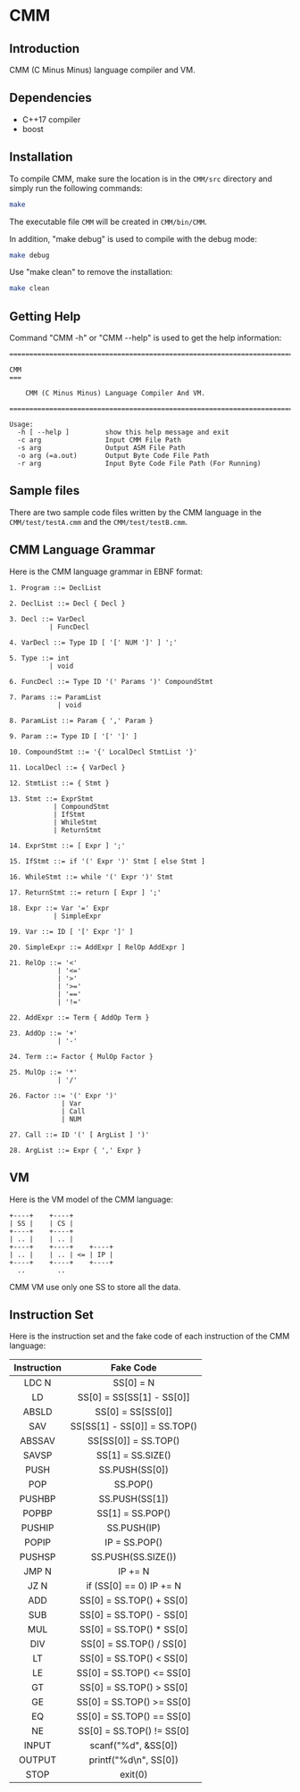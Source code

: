 # CMM

## Introduction

CMM (C Minus Minus) language compiler and VM.

## Dependencies

* C++17 compiler
* boost

## Installation

To compile CMM, make sure the location is in the ```CMM/src``` directory and simply run the following commands:

``` Bash
make
```

The executable file ```CMM``` will be created in ```CMM/bin/CMM```.

In addition, "make debug" is used to compile with the debug mode:

``` Bash
make debug
```

Use "make clean" to remove the installation:

``` Bash
make clean
```

## Getting Help

Command "CMM -h" or "CMM --help" is used to get the help information:

```
================================================================================

CMM
===

    CMM (C Minus Minus) Language Compiler And VM.

================================================================================

Usage:
  -h [ --help ]         show this help message and exit
  -c arg                Input CMM File Path
  -s arg                Output ASM File Path
  -o arg (=a.out)       Output Byte Code File Path
  -r arg                Input Byte Code File Path (For Running)
```

## Sample files

There are two sample code files written by the CMM language in the ```CMM/test/testA.cmm``` and the ```CMM/test/testB.cmm```.

## CMM Language Grammar

Here is the CMM language grammar in EBNF format:

```
1. Program ::= DeclList

2. DeclList ::= Decl { Decl }

3. Decl ::= VarDecl
          | FuncDecl

4. VarDecl ::= Type ID [ '[' NUM ']' ] ';'

5. Type ::= int
          | void

6. FuncDecl ::= Type ID '(' Params ')' CompoundStmt

7. Params ::= ParamList
            | void

8. ParamList ::= Param { ',' Param }

9. Param ::= Type ID [ '[' ']' ]

10. CompoundStmt ::= '{' LocalDecl StmtList '}'

11. LocalDecl ::= { VarDecl }

12. StmtList ::= { Stmt }

13. Stmt ::= ExprStmt
           | CompoundStmt
           | IfStmt
           | WhileStmt
           | ReturnStmt

14. ExprStmt ::= [ Expr ] ';'

15. IfStmt ::= if '(' Expr ')' Stmt [ else Stmt ]

16. WhileStmt ::= while '(' Expr ')' Stmt

17. ReturnStmt ::= return [ Expr ] ';'

18. Expr ::= Var '=' Expr
           | SimpleExpr

19. Var ::= ID [ '[' Expr ']' ]

20. SimpleExpr ::= AddExpr [ RelOp AddExpr ]

21. RelOp ::= '<'
            | '<='
            | '>'
            | '>='
            | '=='
            | '!='

22. AddExpr ::= Term { AddOp Term }

23. AddOp ::= '+'
            | '-'

24. Term ::= Factor { MulOp Factor }

25. MulOp ::= '*'
            | '/'

26. Factor ::= '(' Expr ')'
             | Var
             | Call
             | NUM

27. Call ::= ID '(' [ ArgList ] ')'

28. ArgList ::= Expr { ',' Expr }
```

## VM

Here is the VM model of the CMM language:

```
+----+    +----+
| SS |    | CS |
+----+    +----+
| .. |    | .. |
+----+    +----+    +----+
| .. |    | .. | <= | IP |
+----+    +----+    +----+
  ..        ..
```

CMM VM use only one SS to store all the data.

## Instruction Set

Here is the instruction set and the fake code of each instruction of the CMM language:

| Instruction | Fake Code                    |
| :---------: | :--------------------------: |
| LDC N       | SS[0] = N                    |
| LD          | SS[0] = SS[SS[1] - SS[0]]    |
| ABSLD       | SS[0] = SS[SS[0]]            |
| SAV         | SS[SS[1] - SS[0]] = SS.TOP() |
| ABSSAV      | SS[SS[0]] = SS.TOP()         |
| SAVSP       | SS[1] = SS.SIZE()            |
| PUSH        | SS.PUSH(SS[0])               |
| POP         | SS.POP()                     |
| PUSHBP      | SS.PUSH(SS[1])               |
| POPBP       | SS[1] = SS.POP()             |
| PUSHIP      | SS.PUSH(IP)                  |
| POPIP       | IP = SS.POP()                |
| PUSHSP      | SS.PUSH(SS.SIZE())           |
| JMP N       | IP += N                      |
| JZ N        | if (SS[0] == 0) IP += N      |
| ADD         | SS[0] = SS.TOP() + SS[0]     |
| SUB         | SS[0] = SS.TOP() - SS[0]     |
| MUL         | SS[0] = SS.TOP() * SS[0]     |
| DIV         | SS[0] = SS.TOP() / SS[0]     |
| LT          | SS[0] = SS.TOP() < SS[0]     |
| LE          | SS[0] = SS.TOP() <= SS[0]    |
| GT          | SS[0] = SS.TOP() > SS[0]     |
| GE          | SS[0] = SS.TOP() >= SS[0]    |
| EQ          | SS[0] = SS.TOP() == SS[0]    |
| NE          | SS[0] = SS.TOP() != SS[0]    |
| INPUT       | scanf("%d", &SS[0])          |
| OUTPUT      | printf("%d\n", SS[0])        |
| STOP        | exit(0)                      |


